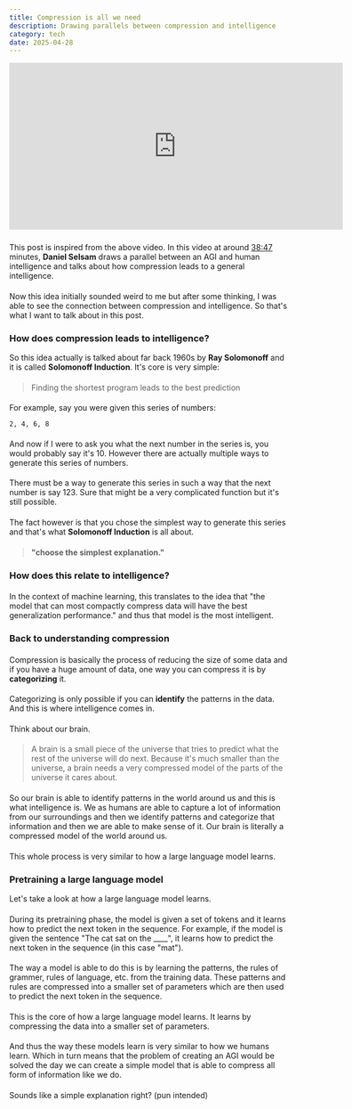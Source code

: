 ```yaml
---
title: Compression is all we need
description: Drawing parallels between compression and intelligence
category: tech
date: 2025-04-28
---
```


<iframe width="600" height="300" src="https://www.youtube.com/embed/6nJZopACRuQ" title="Pre-Training GPT-4.5" frameborder="0" allow="accelerometer; autoplay; clipboard-write; encrypted-media; gyroscope; picture-in-picture; web-share" referrerpolicy="strict-origin-when-cross-origin" allowfullscreen></iframe>

###

This post is inspired from the above video. In this video at around [38:47](https://youtu.be/6nJZopACRuQ?t=2329) minutes, **Daniel Selsam** draws a parallel between an AGI and human intelligence and talks about how compression leads to a general intelligence.

####

Now this idea initially sounded weird to me but after some thinking, I was able to see the connection between compression and intelligence. So that's what I want to talk about in this post.

### How does compression leads to intelligence?

So this idea actually is talked about far back 1960s by **Ray Solomonoff** and it is called **Solomonoff Induction**. It's core is very simple:

####

> Finding the shortest program leads to the best prediction

####

For example, say you were given this series of numbers:

```
2, 4, 6, 8
```

####

And now if I were to ask you what the next number in the series is, you would probably say it's 10. However there are actually multiple ways to generate this series of numbers.

####

There must be a way to generate this series in such a way that the next number is say 123. Sure that might be a very complicated function but it's still possible.

####

The fact however is that you chose the simplest way to generate this series and that's what **Solomonoff Induction** is all about.

####

> **"choose the simplest explanation."**

####

### How does this relate to intelligence?

####

In the context of machine learning, this translates to the idea that "the model that can most compactly compress data will have the best generalization performance." and thus that model is the most intelligent.

####

### Back to understanding compression

####

Compression is basically the process of reducing the size of some data and if you have a huge amount of data, one way you can compress it is by **categorizing** it.

####

Categorizing is only possible if you can **identify** the patterns in the data. And this is where intelligence comes in.


####

Think about our brain. 

####

> A brain is a small piece of the universe that tries to predict what the rest of the universe will do next. Because it's much smaller than the universe, a brain needs a very compressed model of the parts of the universe it cares about.

####

So our brain is able to identify patterns in the world around us and this is what intelligence is. We as humans are able to capture a lot of information from our surroundings and then we identify patterns and categorize that information and then we are able to make sense of it. Our brain is literally a compressed model of the world around us.

####
This whole process is very similar to how a large language model learns.

### Pretraining a large language model

Let's take a look at how a large language model learns.

####

During its pretraining phase, the model is given a set of tokens and it learns how to predict the next token in the sequence.  For example, if the model is given the sentence "The cat sat on the ____", it learns how to predict the next token in the sequence (in this case "mat").

####

The way a model is able to do this is by learning the patterns, the rules of grammer, rules of language, etc. from the training data. These patterns and rules are compressed into a smaller set of parameters which are then used to predict the next token in the sequence.

####

This is the core of how a large language model learns. It learns by compressing the data into a smaller set of parameters.

####

And thus the way these models learn is very similar to how we humans learn. Which in turn means that the problem of creating an AGI would be solved the day we can create a simple model that is able to compress all form of information like we do.

####

Sounds like a simple explanation right? (pun intended)

